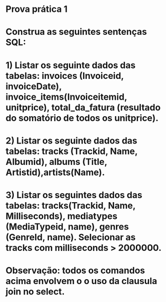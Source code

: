 # Prova prática 1
# Construa as seguintes sentenças SQL:
# 1) Listar os seguinte dados das tabelas: invoices (Invoiceid, invoiceDate), invoice_items(Invoiceitemid, unitprice), total_da_fatura (resultado do somatório de todos os unitprice).
# 2) Listar os seguinte dados das tabelas: tracks (Trackid, Name, Albumid), albums (Title, Artistid),artists(Name).
# 3) Listar os seguintes dados das tabelas: tracks(Trackid, Name, Milliseconds), mediatypes (MediaTypeid, name), genres (GenreId, name). Selecionar as tracks com milliseconds > 2000000.

# Observação: todos os comandos acima envolvem o o uso da clausula join no select.